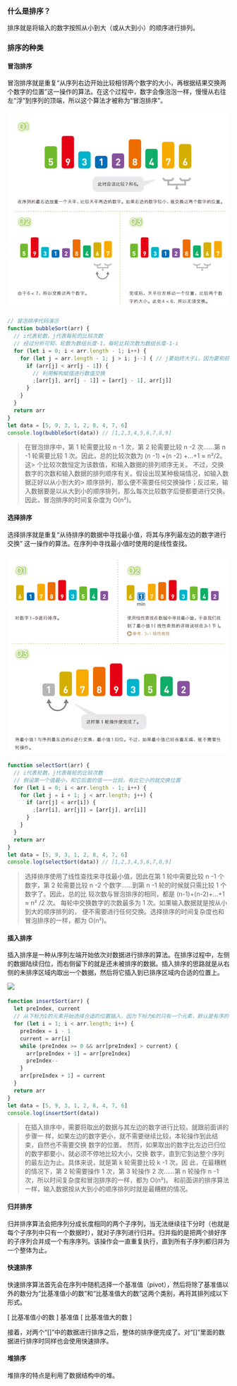 ### 什么是排序？

排序就是将输入的数字按照从小到大（或从大到小）的顺序进行排列。

### 排序的种类

#### 冒泡排序

冒泡排序就是重复“从序列右边开始比较相邻两个数字的大小，再根据结果交换两个数字的位置”这一操作的算法。在这个过程中，数字会像泡泡一样，慢慢从右往左“浮”到序列的顶端，所以这个算法才被称为“冒泡排序”。

![image-20210825165649638](https://github.com/limchen233/picgo/blob/master/img/image-20210825165649638.png?raw=true)

```javascript
// 冒泡排序代码演示
function bubbleSort(arr) {
  // i代表轮数，j代表每轮的比较次数
  // 经过分析可知，轮数为数组长度-1，每轮比较次数为数组长度-1-i
  for (let i = 0; i < arr.length - 1; i++) {
    for (let j = arr.length - 1; j > i; j--) { // j要始终大于i，因为要和前面的数比较(j-1)
      if (arr[j] < arr[j - 1]) {
        // 利用解构赋值进行数值交换
        ;[arr[j], arr[j - 1]] = [arr[j - 1], arr[j]]
      }
    }
  }
  return arr
}
let data = [5, 9, 3, 1, 2, 8, 4, 7, 6]
console.log(bubbleSort(data)) // [1,2,3,4,5,6,7,8,9]
```

> 在冒泡排序中，第 1 轮需要比较 n -1 次，第 2 轮需要比较 n -2 次……第 n -1 轮需要比较 1 次。因此，总的比较次数为 (n -1) +(n -2) +…+1 ≈ n²/2。这> 个比较次数恒定为该数值，和输入数据的排列顺序无关。 不过，交换数字的次数和输入数据的排列顺序有关。假设出现某种极端情况，如输入数据正好以从小到大的> 顺序排列，那么便不需要任何交换操作；反过来，输入数据要是以从大到小的顺序排列，那么每次比较数字后便都要进行交换。因此，冒泡排序的时间复杂度为 O(n²)。

#### 选择排序

选择排序就是重复“从待排序的数据中寻找最小值，将其与序列最左边的数字进行交换” 这一操作的算法。在序列中寻找最小值时使用的是线性查找。

![image-20210826172933128](https://github.com/limchen233/picgo/blob/master/img/image-20210826172933128.png?raw=true)

```javascript
function selectSort(arr) {
  // i代表轮数，j代表每轮的比较次数
  // 假设第一个值最小，和它后面的值一一比较，有比它小的就交换位置
  for (let i = 0; i < arr.length - 1; i++) {
    for (let j = i + 1; j < arr.length; j++) {
      if (arr[j] < arr[i]) {
        ;[arr[i], arr[j]] = [arr[j], arr[i]]
      }
    }
  }
  return arr
}
let data = [5, 9, 3, 1, 2, 8, 4, 7, 6]
console.log(selectSort(data)) // [1,2,3,4,5,6,7,8,9]
```

> 选择排序使用了线性查找来寻找最小值，因此在第 1 轮中需要比较 n -1 个数字，第 2 轮需要比较 n -2 个数字……到第 n -1 轮的时候就只需比较 1 个数字了。因此，总的比 较次数与冒泡排序的相同，都是 (n-1)+(n-2)+…+1 ≈ n² /2 次。 每轮中交换数字的次数最多为 1 次。如果输入数据就是按从小到大的顺序排列的， 便不需要进行任何交换。选择排序的时间复杂度也和冒泡排序的一样，都为 O(n²)。
>

#### 插入排序
插入排序是一种从序列左端开始依次对数据进行排序的算法。在排序过程中，左侧的数据陆续归位，而右侧留下的就是还未被排序的数据。插入排序的思路就是从右侧的未排序区域内取出一个数据，然后将它插入到已排序区域内合适的位置上。

![](https://www.runoob.com/wp-content/uploads/2019/03/insertionSort.gif)

```javascript
function insertSort(arr) {
  let preIndex, current
  // 从下标为1的元素开始选择合适的位置插入，因为下标为0的只有一个元素，默认是有序的
  for (let i = 1; i < arr.length; i++) {
    preIndex = i - 1
    current = arr[i]
    while (preIndex >= 0 && arr[preIndex] > current) {
      arr[preIndex + 1] = arr[preIndex]
      preIndex--
    }
    arr[preIndex + 1] = current
  }
  return arr
}
let data = [5, 9, 3, 1, 2, 8, 4, 7, 6]
console.log(insertSort(data))
```

> 在插入排序中，需要将取出的数据与其左边的数字进行比较。就跟前面讲的步骤一 样，如果左边的数字更小，就不需要继续比较，本轮操作到此结束，自然也不需要交换 数字的位置。 然而，如果取出的数字比左边已归位的数字都要小，就必须不停地比较大小，交换 数字，直到它到达整个序列的最左边为止。具体来说，就是第 k 轮需要比较 k -1 次。因 此，在最糟糕的情况下，第 2 轮需要操作 1 次，第 3 轮操作 2 次……第 n 轮操作 n -1 次，所以时间复杂度和冒泡排序的一样，都为 O(n²)。 和前面讲的排序算法一样，输入数据按从大到小的顺序排列时就是最糟糕的情况。
>

#### 归并排序

归并排序算法会把序列分成长度相同的两个子序列，当无法继续往下分时（也就是每个子序列中只有一个数据时），就对子序列进行归并。归并指的是把两个排好序的子序列合并成一个有序序列。该操作会一直重复执行，直到所有子序列都归并为一个整体为止。

#### 快速排序

快速排序算法首先会在序列中随机选择一个基准值（pivot），然后将除了基准值以外的数分为“比基准值小的数”和“比基准值大的数”这两个类别，再将其排列成以下形式。

[ 比基准值小的数 ] 基准值 [ 比基准值大的数 ]

接着，对两个“[]”中的数据进行排序之后，整体的排序便完成了。对“[]”里面的数据进行排序时同样也会使用快速排序。

#### 堆排序

堆排序的特点是利用了数据结构中的堆。
